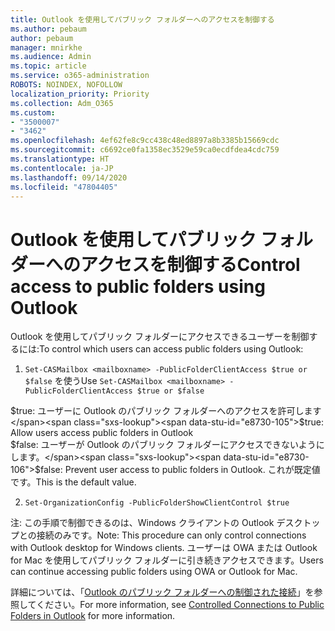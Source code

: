 ```yaml
---
title: Outlook を使用してパブリック フォルダーへのアクセスを制御する
ms.author: pebaum
author: pebaum
manager: mnirkhe
ms.audience: Admin
ms.topic: article
ms.service: o365-administration
ROBOTS: NOINDEX, NOFOLLOW
localization_priority: Priority
ms.collection: Adm_O365
ms.custom:
- "3500007"
- "3462"
ms.openlocfilehash: 4ef62fe8c9cc438c48ed8897a8b3385b15669cdc
ms.sourcegitcommit: c6692ce0fa1358ec3529e59ca0ecdfdea4cdc759
ms.translationtype: HT
ms.contentlocale: ja-JP
ms.lasthandoff: 09/14/2020
ms.locfileid: "47804405"
---
```

# <a name="control-access-to-public-folders-using-outlook"></a><span data-ttu-id="e8730-102">Outlook を使用してパブリック フォルダーへのアクセスを制御する</span><span class="sxs-lookup"><span data-stu-id="e8730-102">Control access to public folders using Outlook</span></span>

<span data-ttu-id="e8730-103">Outlook を使用してパブリック フォルダーにアクセスできるユーザーを制御するには:</span><span class="sxs-lookup"><span data-stu-id="e8730-103">To control which users can access public folders using Outlook:</span></span>

1. <span data-ttu-id="e8730-104">`Set-CASMailbox <mailboxname> -PublicFolderClientAccess $true or $false` を使う</span><span class="sxs-lookup"><span data-stu-id="e8730-104">Use `Set-CASMailbox <mailboxname> -PublicFolderClientAccess $true or $false`</span></span>

<span data-ttu-id="e8730-105">$true: ユーザーに Outlook のパブリック フォルダーへのアクセスを許可します</span><span class="sxs-lookup"><span data-stu-id="e8730-105">$true: Allow users access public folders in Outlook</span></span>  
<span data-ttu-id="e8730-106">$false: ユーザーが Outlook のパブリック フォルダーにアクセスできないようにします。</span><span class="sxs-lookup"><span data-stu-id="e8730-106">$false: Prevent user access to public folders in Outlook.</span></span> <span data-ttu-id="e8730-107">これが既定値です。</span><span class="sxs-lookup"><span data-stu-id="e8730-107">This is the default value.</span></span>  

2. `Set-OrganizationConfig -PublicFolderShowClientControl $true`

<span data-ttu-id="e8730-108">注: この手順で制御できるのは、Windows クライアントの Outlook デスクトップとの接続のみです。</span><span class="sxs-lookup"><span data-stu-id="e8730-108">Note: This procedure can only control connections with Outlook desktop for Windows clients.</span></span> <span data-ttu-id="e8730-109">ユーザーは OWA または Outlook for Mac を使用してパブリック フォルダーに引き続きアクセスできます。</span><span class="sxs-lookup"><span data-stu-id="e8730-109">Users can continue accessing public folders using OWA or Outlook for Mac.</span></span>

<span data-ttu-id="e8730-110">詳細については、「[Outlook のパブリック フォルダーへの制御された接続](https://aka.ms/controlpf)」を参照してください。</span><span class="sxs-lookup"><span data-stu-id="e8730-110">For more information, see [Controlled Connections to Public Folders in Outlook](https://aka.ms/controlpf) for more information.</span></span>
